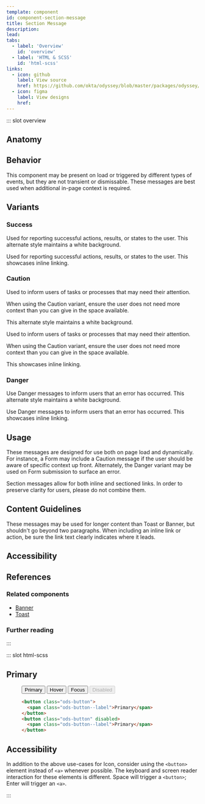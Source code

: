 ```yaml
---
template: component
id: component-section-message
title: Section Message
description:
lead:
tabs:
  - label: 'Overview'
    id: 'overview'
  - label: 'HTML & SCSS'
    id: 'html-scss'
links:
  - icon: github
    label: View source
    href: https://github.com/okta/odyssey/blob/master/packages/odyssey/src/scss/components/_section-message.scss
  - icon: figma
    label: View designs
    href:
---
```


::: slot overview

## Anatomy

## Behavior

<Description>

This component may be present on load or triggered by different types of events, but they are not transient or dismissable. These messages are best used when additional in-page context is required.

</Description>

## Variants

### Success

<Description>

Used for reporting successful actions, results, or states to the user. This alternate style maintains a white background.

</Description>

<Visual content="full">
  <template>
    <aside class="ods-section-message is-ods-section-message-success">
      <span class="ods-section-message--icon">
        <OdsIcon icon="complete"></OdsIcon>
      </span>
      <h1 class="ods-section-message--title">Ready for lift-off</h1>
      <section class="ods-section-message--content">
        <p>Safety checks are complete, and this mission as been approved for launch.</p>
      </section>
      <section class="ods-section-message--actions">
        <a href="#">View countdown</a>
      </section>
    </aside>
  </template>
</Visual>

<Description>

Used for reporting successful actions, results, or states to the user. This showcases inline linking.

</Description>

<Visual content="full">
  <template>
    <aside class="ods-section-message is-ods-section-message-success">
      <span class="ods-section-message--icon">
        <OdsIcon icon="complete"></OdsIcon>
      </span>
      <h1 class="ods-section-message--title">Ready for lift-off</h1>
      <section class="ods-section-message--content">
        <p>Safety checks are complete, and this mission as been approved for launch. You may <a href="#">view the countdown</a> prior to lift-off.</p>
      </section>
    </aside>
  </template>
</Visual>

### Caution

<Description>

Used to inform users of tasks or processes that may need their attention.

When using the Caution variant, ensure the user does not need more context than you can give in the space available.

This alternate style maintains a white background.

</Description>

<Visual content="full">
  <template>
    <aside class="ods-section-message is-ods-section-message-caution">
      <span class="ods-section-message--icon">
        <OdsIcon icon="caution"></OdsIcon>
      </span>
      <h1 class="ods-section-message--title">Safety checks incomplete</h1>
      <section class="ods-section-message--content">
        <p>Safety checks must be completed before this mission as been approved for launch.</p>
      </section>
      <section class="ods-section-message--actions">
        <a href="#">Begin safety checks</a>
      </section>
    </aside>
  </template>
</Visual>

<Description>

Used to inform users of tasks or processes that may need their attention.

When using the Caution variant, ensure the user does not need more context than you can give in the space available.

This showcases inline linking.

</Description>

<Visual content="full">
  <template>
    <aside class="ods-section-message is-ods-section-message-caution">
      <span class="ods-section-message--icon">
        <OdsIcon icon="caution"></OdsIcon>
      </span>
      <h1 class="ods-section-message--title">Safety checks incomplete</h1>
      <section class="ods-section-message--content">
        <p>You'll need to <a href="#">complete safety checks</a> before this mission as been approved for launch.</p>
      </section>
    </aside>
  </template>
</Visual>

### Danger

<Description>

Use Danger messages to inform users that an error has occurred. This alternate style maintains a white background.

</Description>

<Visual content="full">
  <template>
    <aside class="ods-section-message is-ods-section-message-danger">
      <span class="ods-section-message--icon">
        <OdsIcon icon="error"></OdsIcon>
      </span>
      <h1 class="ods-section-message--title">Safety checks have failed</h1>
      <section class="ods-section-message--content">
        <p>An issue has been discovered with your fuel mixture ratios. Please <a href="#">reconfigure your fuel mixture</a> and perform safety checks again.</p>
      </section>
    </aside>
  </template>
</Visual>

<Description>

Use Danger messages to inform users that an error has occurred. This showcases inline linking.

</Description>

<Visual content="full">
  <template>
    <aside class="ods-section-message is-ods-section-message-danger">
      <span class="ods-section-message--icon">
        <OdsIcon icon="error"></OdsIcon>
      </span>
      <h1 class="ods-section-message--title">Safety checks have failed</h1>
      <section class="ods-section-message--content">
        <p>An issue has been discovered with your fuel mixture ratios. Please correct this and perform safety checks again.</p>
      </section>
      <section class="ods-section-message--actions">
        <a href="#">Configure fuel mixture</a>
      </section>
    </aside>
  </template>
</Visual>

## Usage

These messages are designed for use both on page load and dynamically. For instance, a Form may include a Caution message if the user should be aware of specific context up front. Alternately, the Danger variant may be used on Form submission to surface an error.

Section messages allow for both inline and sectioned links. In order to preserve clarity for users, please do not combine them.

## Content Guidelines

These messages may be used for longer content than Toast or Banner, but shouldn't go beyond two paragraphs. When including an inline link or action, be sure the link text clearly indicates where it leads.

## Accessibility

## References

### Related components

<Description>

- <a href="/components/banner">Banner</a>
- <a href="/components/toast">Toast</a>

</Description>

### Further reading

:::

::: slot html-scss

## Primary

<figure class="docs-example">
  <div class="docs-example--rendered">
    <button class="ods-button">
      <span class="ods-button--label">Primary</span>
    </button>
    <button class="ods-button is-ods-button-hover">
      <span class="ods-button--label">Hover</span>
    </button>
    <button class="ods-button is-ods-button-focus">
      <span class="ods-button--label">Focus</span>
    </button>
    <button class="ods-button" disabled>
      <span class="ods-button--label">Disabled</span>
    </button>
  </div>

  ```html
  <button class="ods-button">
    <span class="ods-button--label">Primary</span>
  </button>
  <button class="ods-button" disabled>
    <span class="ods-button--label">Primary</span>
  </button>
  ```
</figure>

## Accessibility

<Description>

In addition to the above use-cases for Icon, consider using the `<button>` element instead of `<a>` whenever possible. The keyboard and screen reader interaction for these elements is different. Space will trigger a `<button>`; Enter will trigger an `<a>`.

</Description>
:::
